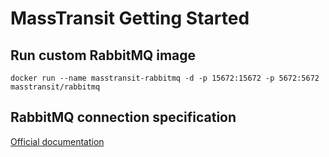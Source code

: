# MassTransit Getting Started

## Run custom RabbitMQ image
```text
docker run --name masstransit-rabbitmq -d -p 15672:15672 -p 5672:5672 masstransit/rabbitmq
```

## RabbitMQ connection specification
[Official documentation](https://www.rabbitmq.com/uri-spec.html)


